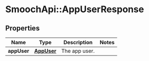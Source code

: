 # SmoochApi::AppUserResponse

## Properties
Name | Type | Description | Notes
------------ | ------------- | ------------- | -------------
**appUser** | [**AppUser**](AppUser.md) | The app user. | 


